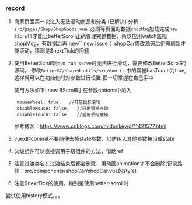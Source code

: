 ### record
1. 商家页面第一次进入无法滚动商品和分类 (已解决)
    分析：`src/pages/Shop/ShopGoods.vue `必须等页面的数据`shopMsg`加载完成`new BScroll`才能让betterScroll正确管理完整数据，所以应用watch监视shopMsg，有数据后再`new``
    new issue： shopCar修改源码后仍需刷新才能滚动，猜测是$nextTick的问题
    <br>

2. 使用BetterScroll刚`npm run serve`时无法进行滑动，需要修改BetterScroll的源码，
      修改`BetterSC/shared-utils/src/dom.ts` 中的常量hasTouch为true, 
      这样就可以在初始化时对参数进行设置,把一切掌握在自己手中

      使用方法如下:
        new BScroll时,在参数options中加入

        mouseWheel: true,   //开启鼠标滚轮
        disableMouse: false,   //启用鼠标拖动
        disableTouch: false    //启用手指触摸
      参考博客：https://www.cnblogs.com/mldonkey/p/11421577.html

5. vuex的commit不要随便去掉state参数，以防传入其他参数被当成state

6. 父级组件可以直接调用子级组件的方法，借助ref

7. 注意过渡类名在过渡结束后都会删除，用动画animation才不会删除(记录路径：src/components/shopCar/shopCar.vue的style)

8. 注意$nextTick的使用，特别是使用better-scroll时

尝试使用history模式。。。